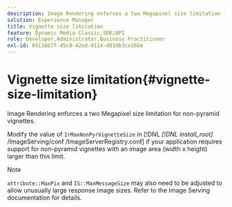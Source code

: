 ```yaml
---
description: Image Rendering enforces a two Megapixel size limitation for non-pyramid vignettes.
solution: Experience Manager
title: Vignette size limitation
feature: Dynamic Media Classic,SDK/API
role: Developer,Administrator,Business Practitioner
exl-id: 69116b7f-45c0-42ed-9114-d01db3ce16be
---
```

# Vignette size limitation{#vignette-size-limitation}

Image Rendering enforces a two Megapixel size limitation for non-pyramid vignettes.

Modify the value of `IrMaxNonPyrVignetteSize` in [!DNL *[!DNL install_root]* /ImageServing/conf /ImageServerRegistry.conf] if your application requires support for non-pyramid vignettes with an image area (width x height) larger than this limit.

>[!NOTE]
>
>`attribute::MaxPix` and `IS::MaxMessageSize` may also need to be adjusted to allow unusually large response image sizes. Refer to the Image Serving documentation for details.
